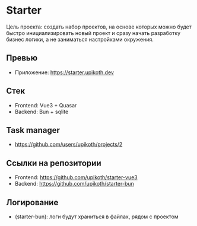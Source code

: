 # Starter

Цель проекта: создать набор проектов, на основе которых можно будет быстро инициализировать новый проект и сразу начать разработку бизнес логики, а не заниматься настройками окружения.

## Превью

- Приложение: https://starter.upikoth.dev

## Стек

+ Frontend: Vue3 + Quasar
+ Backend: Bun + sqlite

## Task manager

- https://github.com/users/upikoth/projects/2

## Ссылки на репозитории

- Frontend: https://github.com/upikoth/starter-vue3
- Backend: https://github.com/upikoth/starter-bun

## Логирование

- (starter-bun): логи будут храниться в файлах, рядом с проектом
